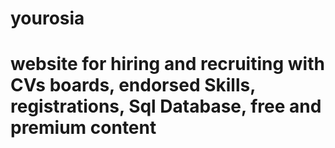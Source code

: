 # yourosia
# website for hiring and recruiting with CVs boards, endorsed Skills, registrations, Sql Database, free and premium content 

